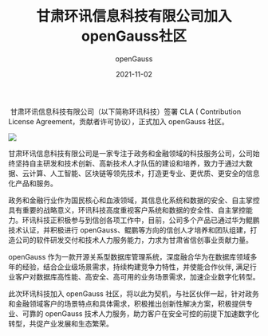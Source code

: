 ﻿---
title: ' 甘肃环讯信息科技有限公司加入openGauss社区'
date: '2021-11-02'
tags: ['theme']
banner: '/category/news/2021-11-02/banner.png'
category: 'news'
author: 'openGauss'
summary: '环讯科技签署CLA，正式加入openGauss社区'
---

​ 甘肃环讯信息科技有限公司（以下简称环讯科技）签署 CLA ( Contribution License Agreement，贡献者许可协议），正式加入 openGauss 社区。

<img src="/zh/news/2021-11-02/banner.png" >

甘肃环讯信息科技有限公司是一家专注于政务和金融领域的科技服务公司，公司始终坚持自主研发和技术创新、高新技术人才队伍的建设和培养，致力于通过大数据、云计算、人工智能、区块链等领先技术，打造更专业、更优质、更安全的信息化产品和服务。

政务和金融行业作为国民核心和血液领域，其信息化系统和数据的安全、自主掌控具有重要的战略意义，环讯科技高度重视客户系统和数据的安全性、自主掌控能力。环讯科技正积极参与到信创各项工作中，目前，公司多个产品已通过华为鲲鹏技术认证，并积极进行 openGauss、鲲鹏等方向的信创人才培养和团队组建，打造公司的软件研发交付和技术人力服务能力，力求为甘肃省信创事业贡献力量。

openGauss 作为一款开源关系型数据库管理系统，深度融合华为在数据库领域多年的经验，结合企业级场景需求，持续构建竞争力特性，并使能合作伙伴, 满足行业客户对数据库高性能、高安全、高可用的业务场景需求，加速企业数字化转型。

此次环讯科技加入 openGauss 社区，将以此为契机，与社区伙伴一起，针对政务和金融领域客户的场景特点和具体需求，积极推出创新性解决方案，积极提供专业、可靠的 openGauss 技术人力服务，助力客户在安全可控的前提下加速数字化转型，共促产业发展和生态繁荣。
